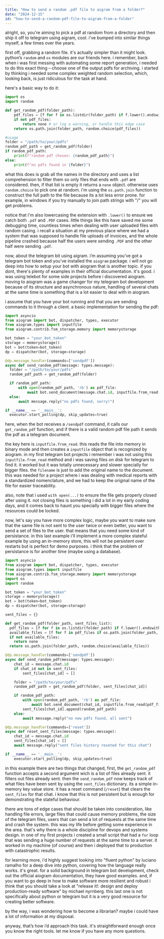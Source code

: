 ```yaml
---
title: "How to send a random .pdf file to aigram from a folder?"
date: "2024-12-15"
id: "how-to-send-a-random-pdf-file-to-aigram-from-a-folder"
---
```


alright,  so, you're aiming to pick a pdf at random from a directory and then ship it off to telegram using aigram, cool. i've bumped into similar things myself, a few times over the years.

first off, grabbing a random file. it's actually simpler than it might look. python’s `random` and `os` modules are our friends here. i remember, back when i was first messing with automating some report generation, i needed to do this exact thing – choose one of the output pdfs for archiving. i started by thinking i needed some complex weighted random selection, which, looking back, is just ridiculous for the task at hand.

here's a basic way to do it:

```python
import os
import random

def get_random_pdf(folder_path):
    pdf_files = [f for f in os.listdir(folder_path) if f.lower().endswith('.pdf')]
    if not pdf_files:
        return none # or log a warning, or handle this edge case
    return os.path.join(folder_path, random.choice(pdf_files))

#usage
folder = "/path/to/your/pdfs"
random_pdf_path = get_random_pdf(folder)
if random_pdf_path:
    print(f"random pdf chosen: {random_pdf_path}")
else:
    print(f"no pdfs found in {folder}")
```

what this does is grab all the names in the directory and uses a list comprehension to filter them so only files that ends with `.pdf` are considered. then, if that list is empty it returns a `none` object. otherwise uses `random.choice` to pick one at random. i'm using the `os.path.join` function to construct the full path to the file because its a lot less error prone. for example, in windows if you try manually to join path strings with "/" you will get problems.

notice that i'm also lowercasing the extension with `.lower()` to ensure we catch both `.pdf` and `.PDF` cases. little things like this have saved me some debugging time, countless times when dealing with user uploaded files with random casing. i recall a situation at my previous place where we had a system that was supposed to handle file uploads of invoices, and the whole pipeline crashed because half the users were sending `.PDF` and the other half were sending `.pdf`.

now, about the telegram bit using aigram. i’m assuming you’ve got a telegram bot token and you've installed the `aiogram` package. i will not go deep into how to setup your bot with aiogram that is another topic. if you dont, there's plenty of examples in their official documentation. it's good. i was using telebot for some side projects before i discovered aiogram. moving to aiogram was a game changer for my telegram bot development because of its structure and asynchronous nature, handling of several chats at the same time is something that is a lot easier to deal with in aiogram.

i assume that you have your bot running and that you are sending commands to it through a client. a basic implementation for sending the pdf:

```python
import asyncio
from aiogram import bot, dispatcher, types, executor
from aiogram.types import inputfile
from aiogram.contrib.fsm_storage.memory import memorystorage

bot_token = "your_bot_token"
storage = memorystorage()
bot = bot(token=bot_token)
dp = dispatcher(bot, storage=storage)

@dp.message_handler(commands=['sendpdf'])
async def send_random_pdf(message: types.message):
  folder = "/path/to/your/pdfs"
  random_pdf_path = get_random_pdf(folder)

  if random_pdf_path:
      with open(random_pdf_path, 'rb') as pdf_file:
          await bot.send_document(message.chat.id, inputfile.from_read(pdf_file, filename=os.path.basename(random_pdf_path)))
  else:
      await message.reply("no pdfs found, sorry!")

if __name__ == '__main__':
  executor.start_polling(dp, skip_updates=true)
```
here, when the bot receives a `/sendpdf` command, it calls our `get_random_pdf` function, and if there is a valid random pdf file path it sends the pdf as a telegram document.

the key here is `inputfile.from_read`. this reads the file into memory in binary mode and then creates a `inputfile` object that is recognized by aiogram. in my first telegram bot projects i remember i was not using this `inputfile.from_read` method and i was saving files on disk for telegram to find it. it worked but it was totally unnecessary and slower specially for bigger files. the `filename` is just to add the original name to the document. this was needed for a project where i was dealing with medical reports with a standardized nomenclature, and we had to keep the original name of the file for easier traceability.

also, note that i used `with open(...)` to ensure the file gets properly closed after using it. not closing files is something i did a lot in my early coding days, and it comes back to haunt you specially with bigger files where the resources could be locked.

now, let's say you have more complex logic, maybe you want to make sure that the same file is not sent to the user twice or even better, you want to send a set of files to the user. that means that you need some kind of persistance. in this last example i'll implement a more complex stateful example by using an in-memory store, this will not be persistent over restarts but is perfect for demo purposes. i think that the problem of persistance is for another time (maybe using a database).

```python
import asyncio
from aiogram import bot, dispatcher, types, executor
from aiogram.types import inputfile
from aiogram.contrib.fsm_storage.memory import memorystorage
import os
import random

bot_token = "your_bot_token"
storage = memorystorage()
bot = bot(token=bot_token)
dp = dispatcher(bot, storage=storage)

sent_files = {}

def get_random_pdf(folder_path, sent_files_list):
  pdf_files = [f for f in os.listdir(folder_path) if f.lower().endswith('.pdf')]
  available_files = [f for f in pdf_files if os.path.join(folder_path, f) not in sent_files_list]
  if not available_files:
    return none
  return os.path.join(folder_path, random.choice(available_files))

@dp.message_handler(commands=['sendpdf'])
async def send_random_pdf(message: types.message):
    chat_id = message.chat.id
    if chat_id not in sent_files:
        sent_files[chat_id] = []

    folder = "/path/to/your/pdfs"
    random_pdf_path = get_random_pdf(folder, sent_files[chat_id])

    if random_pdf_path:
        with open(random_pdf_path, 'rb') as pdf_file:
            await bot.send_document(chat_id, inputfile.from_read(pdf_file, filename=os.path.basename(random_pdf_path)))
        sent_files[chat_id].append(random_pdf_path)
    else:
        await message.reply("no new pdfs found, all sent")

@dp.message_handler(commands=['reset'])
async def reset_sent_files(message: types.message):
    chat_id = message.chat.id
    sent_files[chat_id] = []
    await message.reply("sent files history reseted for this chat")

if __name__ == '__main__':
    executor.start_polling(dp, skip_updates=true)
```

in this example there are two things that changed, first, the `get_random_pdf` function accepts a second argument wich is a list of files already sent. it filters out files already sent. then the `send_random_pdf` now keeps track of what files have been sent by using the `sent_files` dictionary. its a simple in-memory key value store. it has a reset command (`/reset`) that clears the `sent_files` for that chat. i know that this is not persistent but is enough for demonstrating the stateful behaviour.

there are tons of edge cases that should be taken into consideration, like handling file errors, large files that could cause memory problems, the size of the telegram files, users that can send a lot of requests at the same time and crash the system. this was my life before getting some experience in the area. that's why there is a whole discipline for devops and systems design. in one of my first projects i created a small script that had a `for` loop that was sending a huge number of requests at the same time to a server. it worked in my machine (of course) and then i deployed that to production with catastrophic results.

for learning more, i'd highly suggest looking into "fluent python" by luciano ramalho for a deep dive into python, covering how the language really works. it's great. for a solid background in telegram bot development, check out the official aiogram documentation, they have good examples. and, if you want to go deep in how to make software more resilient and robust i think that you should take a look at "release it!: design and deploy production-ready software" by michael nyrnberg. this last one is not specifically about python or telegram but it is a very good resource for creating better software.

by the way, i was wondering how to become a librarian? maybe i could have a lot of information at my disposal.

anyway, that’s how i’d approach this task. it's straightforward enough once you know the right tools. let me know if you have any more questions.
